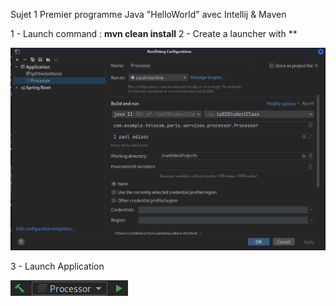 Sujet 1  Premier programme Java "HelloWorld" avec Intellij & Maven

1 - Launch command : **mvn clean install**
2 - Create a launcher with **

![img.png](img.png)

3 - Launch Application

![img_1.png](img_1.png)